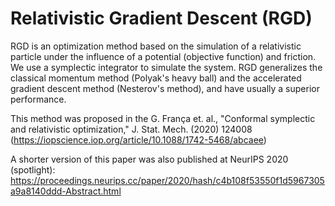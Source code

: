 # Relativistic Gradient Descent (RGD)

RGD is an optimization method based on the simulation of a relativistic particle under the influence of a potential (objective function) and friction. We use a symplectic integrator to simulate the system.  RGD generalizes the classical momentum method (Polyak's heavy ball) and the accelerated gradient descent method (Nesterov's method), and have usually a superior performance.

This method was proposed in the G. França et. al., "Conformal symplectic and relativistic optimization,"  J. Stat. Mech. (2020) 124008 (https://iopscience.iop.org/article/10.1088/1742-5468/abcaee)

A shorter version of this paper was also published at NeurIPS 2020 (spotlight):
https://proceedings.neurips.cc/paper/2020/hash/c4b108f53550f1d5967305a9a8140ddd-Abstract.html

